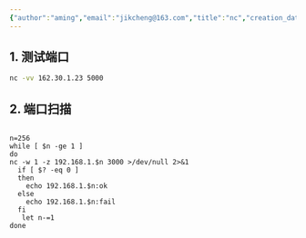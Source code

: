 ```yaml
---
{"author":"aming","email":"jikcheng@163.com","title":"nc","creation_date":"2022-06-27 15:57","Last modified date":"2022-11-25 16:11","tags":"nc","File Folder with relative path":"system/Doc/Linux/Linux Doc/Linux CMD","remark":null,"other":null,"dg-publish":true,"permalink":"/system/doc/linux/linux-doc/linux-cmd/nc/","dgPassFrontmatter":true}
---
```



## 1. 测试端口
```sh
nc -vv 162.30.1.23 5000
```
## 2. 端口扫描
```console

n=256
while [ $n -ge 1 ] 
do 
nc -w 1 -z 192.168.1.$n 3000 >/dev/null 2>&1  
  if [ $? -eq 0 ]  
  then  
    echo 192.168.1.$n:ok  
  else  
    echo 192.168.1.$n:fail
  fi
   let n-=1
done
```